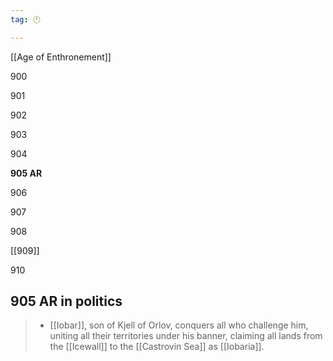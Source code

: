 ```yaml
---
tag: 🕛

---
```

[[Age of Enthronement]]


900

901

902

903

904

**905 AR**

906

907

908

[[909]]

910



## 905 AR in politics

>  - [[Iobar]], son of Kjell of Orlov, conquers all who challenge him, uniting all their territories under his banner, claiming all lands from the [[Icewall]] to the [[Castrovin Sea]] as [[Iobaria]].






